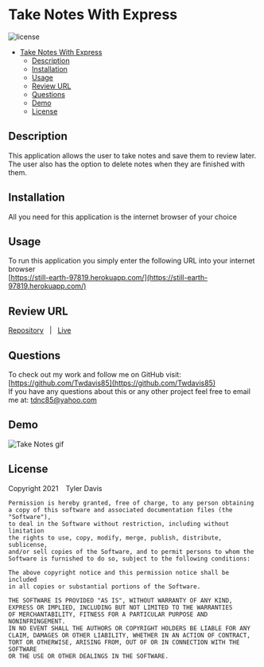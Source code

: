 # Take Notes With Express
![license](https://img.shields.io/badge/license-MIT-blue)
- [Take Notes With Express](#take-notes-with-express)
  - [Description](#description)
  - [Installation](#installation)
  - [Usage](#usage)
  - [Review URL](#review-url)
  - [Questions](#questions)
  - [Demo](#demo)
  - [License](#license)

## Description
This application allows the user to take notes and save them to review later.  The user also has the option to delete notes when they are finished with them.
## Installation
All you need for this application is the internet browser of your choice
## Usage
To run this application you simply enter the following URL into your internet browser <br/> [https://still-earth-97819.herokuapp.com/](https://still-earth-97819.herokuapp.com/)
## Review URL
[Repository](https://github.com/Twdavis85/Take-notes-with-Express) &nbsp; | &nbsp; 
[Live](https://still-earth-97819.herokuapp.com/)
## Questions
To check out my work and follow me on GitHub visit: [https://github.com/Twdavis85](https://github.com/Twdavis85) <br/>
If you have any questions about this or any other project feel free to email me at: [tdnc85@yahoo.com](mailto:tdnc85@yahoo.com)
## Demo
![Take Notes gif](./images/notes.gif)
## License
Copyright 2021 &ensp; Tyler Davis

    Permission is hereby granted, free of charge, to any person obtaining
    a copy of this software and associated documentation files (the "Software"),
    to deal in the Software without restriction, including without limitation
    the rights to use, copy, modify, merge, publish, distribute, sublicense,
    and/or sell copies of the Software, and to permit persons to whom the
    Software is furnished to do so, subject to the following conditions:
    
    The above copyright notice and this permission notice shall be included
    in all copies or substantial portions of the Software.
    
    THE SOFTWARE IS PROVIDED "AS IS", WITHOUT WARRANTY OF ANY KIND, 
    EXPRESS OR IMPLIED, INCLUDING BUT NOT LIMITED TO THE WARRANTIES 
    OF MERCHANTABILITY, FITNESS FOR A PARTICULAR PURPOSE AND NONINFRINGEMENT. 
    IN NO EVENT SHALL THE AUTHORS OR COPYRIGHT HOLDERS BE LIABLE FOR ANY 
    CLAIM, DAMAGES OR OTHER LIABILITY, WHETHER IN AN ACTION OF CONTRACT, 
    TORT OR OTHERWISE, ARISING FROM, OUT OF OR IN CONNECTION WITH THE SOFTWARE 
    OR THE USE OR OTHER DEALINGS IN THE SOFTWARE.